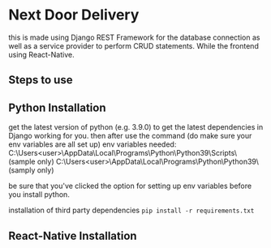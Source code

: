 # Next Door Delivery

this is made using Django REST Framework for the database connection as well as a service provider to perform CRUD statements. While the frontend using React-Native.

## Steps to use

## Python Installation
get the latest version of python (e.g. 3.9.0) to get the latest dependencies in Django working for you. then after use the command (do make sure your env variables are all set up)
env variables needed:
C:\Users\<user>\AppData\Local\Programs\Python\Python39\Scripts\ (sample only)
C:\Users\<user>\AppData\Local\Programs\Python\Python39\ (samply only)

be sure that you've clicked the option for setting up env variables before you install python.

installation of third party dependencies
` pip install -r requirements.txt `

## React-Native Installation

